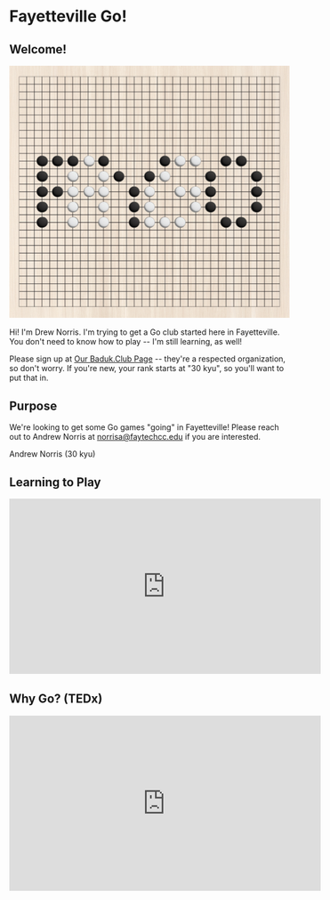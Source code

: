 # Fayetteville Go!

## Welcome!

<img src="FayGo_Wood.JPG" width="560">

Hi! I'm Drew Norris. I'm trying to get a Go club started here in Fayetteville.
You don't need to know how to play -- I'm still learning, as well!

Please sign up at <a href="https://baduk.club/club/fayettevillego">Our Baduk.Club Page</a> -- they're a respected organization, so don't worry.
If you're new, your rank starts at "30 kyu", so you'll want to put that in.

## Purpose
We're looking to get some Go games "going" in Fayetteville! 
Please reach out to Andrew Norris at norrisa@faytechcc.edu if you are interested.

Andrew Norris (30 kyu)

## Learning to Play

<iframe width="560" height="315" src="https://www.youtube.com/embed/videoseries?si=gDgN5nfZZizwkH2y&amp;list=PL4DLlaT_bvDG5y6WSfXU8cQsTsb4o3YnT" title="YouTube video player" frameborder="0" allow="accelerometer; autoplay; clipboard-write; encrypted-media; gyroscope; picture-in-picture; web-share" referrerpolicy="strict-origin-when-cross-origin" allowfullscreen></iframe>

## Why Go? (TEDx)

<iframe width="560" height="315" src="https://www.youtube.com/embed/wQuh9YI8rn0?si=DcNo_yokDYyNcQeF" title="YouTube video player" frameborder="0" allow="accelerometer; autoplay; clipboard-write; encrypted-media; gyroscope; picture-in-picture; web-share" referrerpolicy="strict-origin-when-cross-origin" allowfullscreen></iframe>


